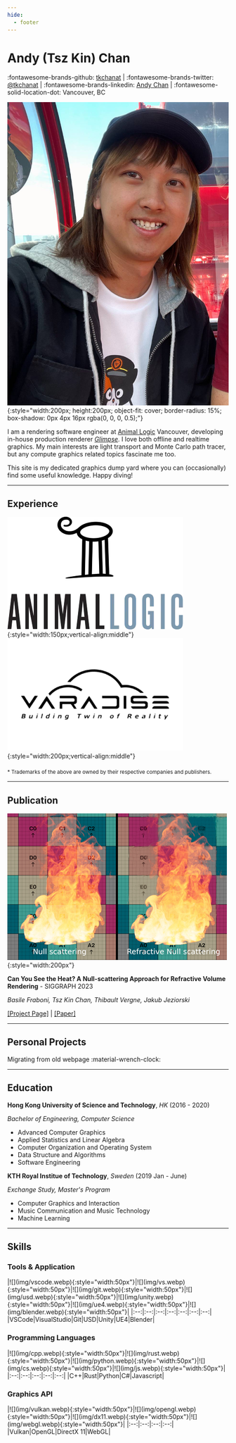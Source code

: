 ```yaml
---
hide:
  - footer
---
```


<h1>Andy (Tsz Kin) Chan</h1>

:fontawesome-brands-github: [tkchanat](https://github.com/tkchanat) | :fontawesome-brands-twitter: [@tkchanat](https://twitter.com/tkchanat1) | :fontawesome-brands-linkedin: [Andy Chan](https://www.linkedin.com/in/andy-chan-9b8294155/) | :fontawesome-solid-location-dot: Vancouver, BC

![](img/portrait.jpg){:style="width:200px; height:200px; object-fit: cover; border-radius: 15%; box-shadow: 0px 4px 16px rgba(0, 0, 0, 0.5);"}

I am a rendering software engineer at [Animal Logic](https://animallogic.com/) Vancouver, developing in-house production renderer [_Glimpse_](https://animallogic.com/technology/products/glimpse/). I love both offline and realtime graphics. My main interests are light transport and Monte Carlo path tracer, but any compute graphics related topics fascinate me too.

This site is my dedicated graphics dump yard where you can (occasionally) find some useful knowledge. Happy diving!

---

## Experience
![](img/al.webp){:style="width:150px;vertical-align:middle"} ![](img/varadise.webp){:style="width:200px;vertical-align:middle"}

<sub>* Trademarks of the above are owned by their respective companies and publishers.</sub>

---
## Publication
![](img/fire.jpeg){:style="width:200px"}

**Can You See the Heat? A Null-scattering Approach for Refractive Volume Rendering** - SIGGRAPH 2023

_Basile Fraboni, Tsz Kin Chan, Thibault Vergne, Jakub Jeziorski_

[[Project Page]](https://animallogic.com/technology/publications/can-you-see-the-heat/) | [[Paper]](https://animallogic.com/wp-content/uploads/2023/08/Can-you-see-the-Heat.pdf)

---

## Personal Projects
Migrating from old webpage :material-wrench-clock:

---

## Education 
**Hong Kong University of Science and Technology**, _HK_ (2016 - 2020)

_Bachelor of Engineering, Computer Science_

- Advanced Computer Graphics
- Applied Statistics and Linear Algebra
- Computer Organization and Operating System
- Data Structure and Algorithms
- Software Engineering

**KTH Royal Institue of Technology**, _Sweden_ (2019 Jan - June)

_Exchange Study, Master's Program_

- Computer Graphics and Interaction
- Music Communication and Music Technology
- Machine Learning

---

## Skills

<h3>Tools & Application</h3>
|![](img/vscode.webp){:style="width:50px"}|![](img/vs.webp){:style="width:50px"}|![](img/git.webp){:style="width:50px"}|![](img/usd.webp){:style="width:50px"}|![](img/unity.webp){:style="width:50px"}|![](img/ue4.webp){:style="width:50px"}|![](img/blender.webp){:style="width:50px"}|
|:--:|:--:|:--:|:--:|:--:|:--:|:--:|
|VSCode|VisualStudio|Git|USD|Unity|UE4|Blender|

<h3>Programming Languages</h3>
|![](img/cpp.webp){:style="width:50px"}|![](img/rust.webp){:style="width:50px"}|![](img/python.webp){:style="width:50px"}|![](img/cs.webp){:style="width:50px"}|![](img/js.webp){:style="width:50px"}|
|:--:|:--:|:--:|:--:|:--:|
|C++|Rust|Python|C#|Javascript|

<h3>Graphics API</h3>
|![](img/vulkan.webp){:style="width:50px"}|![](img/opengl.webp){:style="width:50px"}|![](img/dx11.webp){:style="width:50px"}|![](img/webgl.webp){:style="width:50px"}|
|:--:|:--:|:--:|:--:|
|Vulkan|OpenGL|DirectX 11|WebGL|